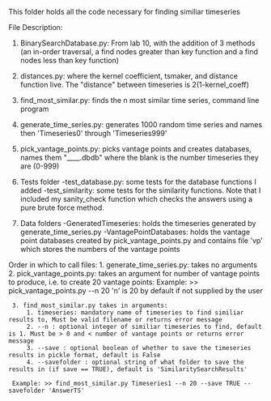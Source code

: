 This folder holds all the code necessary for finding similiar timeseries

File Description:
   1. BinarySearchDatabase.py: From lab 10, with the addition of 3 methods (an in-order traversal, a find nodes greater than key    function and a find nodes less than key function)
   
   2. distances.py: where the kernel coefficient, tsmaker, and distance function live. The "distance" between timeseries is 2(1-kernel_coeff)

   3. find_most_similar.py: finds the n most similar time series, command line program

   4. generate_time_series.py: generates 1000 random time series and names then 'Timeseries0' through 'Timeseries999'

   5. pick_vantage_points.py: picks vantage points and creates databases, names them "____.dbdb" where the blank is the number timeseries they are (0-999)

   6. Tests folder 
    -test_database.py: some tests for the database functions I added
    -test_similarity: some tests for the similarity functions. Note that I included my sanity_check function which checks the answers using a pure brute force method.

   7. Data folders
    -GeneratedTimeseries: holds the timeseries generated by generate_time_series.py
    -VantagePointDatabases: holds the vantage point databases created by pick_vantage_points.py and contains file 'vp' which stores the numbers of the vantage points

    
Order in which to call files:
      1. generate_time_series.py: takes no arguments
      2. pick_vantage_points.py: takes an argument for number of vantage points to produce, i.e. to create 20 vantage points:
         Example: >> pick_vantage_points.py --n 20
         'n' is 20 by default if not supplied by the user
     
     3. find_most_similar.py takes in arguments:
         1. timeseries: mandatory name of timeseries to find similiar results to, Must be valid filename or returns error message
         2. --n : optional integer of similiar timeseries to find, default is 1. Must be > 0 and < number of vantage points or returns error message
         3. --save : optional boolean of whether to save the timeseries results in pickle format, default is False
         4. --savefolder : optional string of what folder to save the results in (if save == TRUE), default is 'SimilaritySearchResults'
     
     Example: >> find_most_similar.py Timeseries1 --n 20 --save TRUE --savefolder 'AnswerTS'

